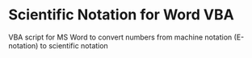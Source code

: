 # Scientific Notation for Word VBA
VBA script for MS Word to convert numbers from machine notation (E-notation) to scientific notation
